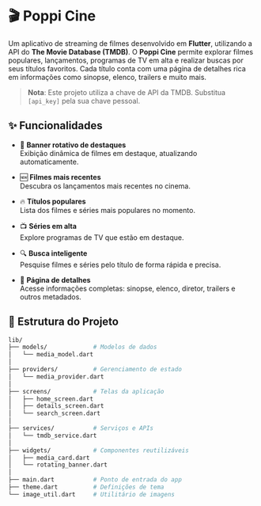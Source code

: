 # 🎬 **Poppi Cine**

Um aplicativo de streaming de filmes desenvolvido em **Flutter**, utilizando a API do **The Movie Database (TMDB)**. O **Poppi Cine** permite explorar filmes populares, lançamentos, programas de TV em alta e realizar buscas por seus títulos favoritos. Cada título conta com uma página de detalhes rica em informações como sinopse, elenco, trailers e muito mais.

> **Nota**: Este projeto utiliza a chave de API da TMDB. Substitua `[api_key]` pela sua chave pessoal.

## ✨ Funcionalidades

- 🎥 **Banner rotativo de destaques**  
  Exibição dinâmica de filmes em destaque, atualizando automaticamente.

- 🆕 **Filmes mais recentes**  
  Descubra os lançamentos mais recentes no cinema.

- 🔥 **Títulos populares**  
  Lista dos filmes e séries mais populares no momento.

- 📺 **Séries em alta**  
  Explore programas de TV que estão em destaque.

- 🔍 **Busca inteligente**  
  Pesquise filmes e séries pelo título de forma rápida e precisa.

- 📝 **Página de detalhes**  
  Acesse informações completas: sinopse, elenco, diretor, trailers e outros metadados.

## 📂 Estrutura do Projeto

```bash
lib/
├── models/             # Modelos de dados
│   └── media_model.dart
│
├── providers/          # Gerenciamento de estado
│   └── media_provider.dart
│
├── screens/            # Telas da aplicação
│   ├── home_screen.dart
│   ├── details_screen.dart
│   └── search_screen.dart
│
├── services/           # Serviços e APIs
│   └── tmdb_service.dart
│
├── widgets/            # Componentes reutilizáveis
│   ├── media_card.dart
│   └── rotating_banner.dart
│
├── main.dart           # Ponto de entrada do app
├── theme.dart          # Definições de tema
└── image_util.dart     # Utilitário de imagens
```
